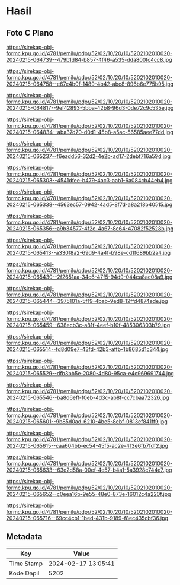 # Hasil

## Foto C Plano

https://sirekap-obj-formc.kpu.go.id/4781/pemilu/pdpr/52/02/10/20/10/5202102010020-20240215-064739--479b1d84-b857-4f46-a535-dda800fc4cc8.jpg

https://sirekap-obj-formc.kpu.go.id/4781/pemilu/pdpr/52/02/10/20/10/5202102010020-20240215-064758--e67e4b0f-1489-4b42-abc8-896b6e775b95.jpg

https://sirekap-obj-formc.kpu.go.id/4781/pemilu/pdpr/52/02/10/20/10/5202102010020-20240215-064817--9ef42893-5bba-42b8-96d3-0de72c9c535e.jpg

https://sirekap-obj-formc.kpu.go.id/4781/pemilu/pdpr/52/02/10/20/10/5202102010020-20240215-064834--aba37d70-d0d1-45b8-a5ac-56585aee77dd.jpg

https://sirekap-obj-formc.kpu.go.id/4781/pemilu/pdpr/52/02/10/20/10/5202102010020-20240215-065237--f6eadd56-32d2-4e2b-ad17-2debf716a59d.jpg

https://sirekap-obj-formc.kpu.go.id/4781/pemilu/pdpr/52/02/10/20/10/5202102010020-20240215-065303--4541dfee-b479-4ac3-aab1-6a084cb44eb4.jpg

https://sirekap-obj-formc.kpu.go.id/4781/pemilu/pdpr/52/02/10/20/10/5202102010020-20240215-065338--4563ec57-0942-4ad5-8f7d-a8a218b40515.jpg

https://sirekap-obj-formc.kpu.go.id/4781/pemilu/pdpr/52/02/10/20/10/5202102010020-20240215-065356--a9b34577-4f2c-4a67-8c64-47082f52528b.jpg

https://sirekap-obj-formc.kpu.go.id/4781/pemilu/pdpr/52/02/10/20/10/5202102010020-20240215-065413--a330f8a2-69d9-4a4f-b98e-cd1f689bb2a4.jpg

https://sirekap-obj-formc.kpu.go.id/4781/pemilu/pdpr/52/02/10/20/10/5202102010020-20240215-065430--2f2651aa-34c6-47f5-94d9-044ca8ac08a9.jpg

https://sirekap-obj-formc.kpu.go.id/4781/pemilu/pdpr/52/02/10/20/10/5202102010020-20240215-065444--3975101a-5f19-4bab-9ed8-12ffd4874ede.jpg

https://sirekap-obj-formc.kpu.go.id/4781/pemilu/pdpr/52/02/10/20/10/5202102010020-20240215-065459--638ecb3c-a81f-4eef-b10f-485306303b79.jpg

https://sirekap-obj-formc.kpu.go.id/4781/pemilu/pdpr/52/02/10/20/10/5202102010020-20240215-065514--fd8d09e7-43fd-42b3-affb-1b8685d1c344.jpg

https://sirekap-obj-formc.kpu.go.id/4781/pemilu/pdpr/52/02/10/20/10/5202102010020-20240215-065529--dfb3bb5e-2080-4d80-95ca-e4c969691744.jpg

https://sirekap-obj-formc.kpu.go.id/4781/pemilu/pdpr/52/02/10/20/10/5202102010020-20240215-065546--ba8d6eff-f0eb-4d3c-ab8f-cc7cbaa72326.jpg

https://sirekap-obj-formc.kpu.go.id/4781/pemilu/pdpr/52/02/10/20/10/5202102010020-20240215-065601--9b85d0ad-6210-4be5-8ebf-0813ef841ff9.jpg

https://sirekap-obj-formc.kpu.go.id/4781/pemilu/pdpr/52/02/10/20/10/5202102010020-20240215-065615--caa604bb-ec54-45f5-ac2e-413e6fb7fdf2.jpg

https://sirekap-obj-formc.kpu.go.id/4781/pemilu/pdpr/52/02/10/20/10/5202102010020-20240215-065633--63e2d58a-00ef-4e57-b4a1-5a3928c744e7.jpg

https://sirekap-obj-formc.kpu.go.id/4781/pemilu/pdpr/52/02/10/20/10/5202102010020-20240215-065652--c0eea16b-9e55-48e0-873e-16012c4a220f.jpg

https://sirekap-obj-formc.kpu.go.id/4781/pemilu/pdpr/52/02/10/20/10/5202102010020-20240215-065716--69cc4cb1-1bed-431b-9189-f8ec435cbf36.jpg


## Metadata

| Key        | Value               |
| ---------- | ------------------- |
| Time Stamp | 2024-02-17 13:05:41 |
| Kode Dapil | 5202                |



